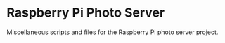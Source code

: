 Raspberry Pi Photo Server
=========

Miscellaneous scripts and files for the Raspberry Pi photo server project.
